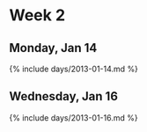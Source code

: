 # Week 2



## Monday, Jan 14

{% include days/2013-01-14.md %}

## Wednesday, Jan 16

{% include days/2013-01-16.md %}

